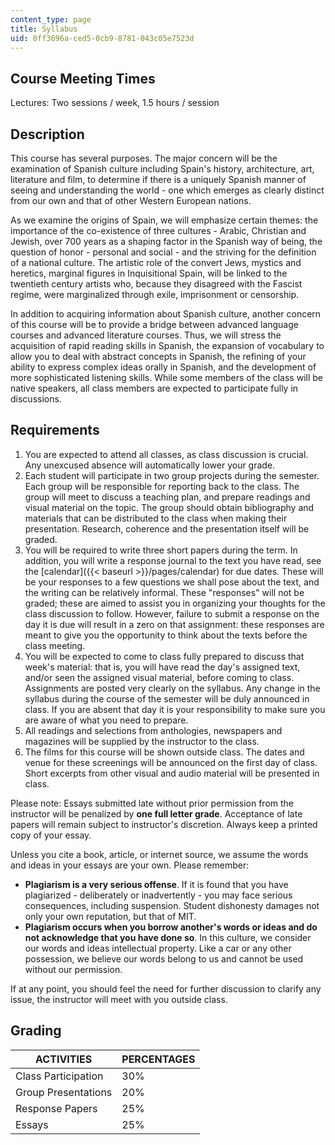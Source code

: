 ```yaml
---
content_type: page
title: Syllabus
uid: 0ff3696a-ced5-0cb9-8781-043c05e7523d
---
```


Course Meeting Times
--------------------

Lectures: Two sessions / week, 1.5 hours / session

Description
-----------

This course has several purposes. The major concern will be the examination of Spanish culture including Spain's history, architecture, art, literature and film, to determine if there is a uniquely Spanish manner of seeing and understanding the world - one which emerges as clearly distinct from our own and that of other Western European nations.

As we examine the origins of Spain, we will emphasize certain themes: the importance of the co-existence of three cultures - Arabic, Christian and Jewish, over 700 years as a shaping factor in the Spanish way of being, the question of honor - personal and social - and the striving for the definition of a national culture. The artistic role of the convert Jews, mystics and heretics, marginal figures in Inquisitional Spain, will be linked to the twentieth century artists who, because they disagreed with the Fascist regime, were marginalized through exile, imprisonment or censorship.

In addition to acquiring information about Spanish culture, another concern of this course will be to provide a bridge between advanced language courses and advanced literature courses. Thus, we will stress the acquisition of rapid reading skills in Spanish, the expansion of vocabulary to allow you to deal with abstract concepts in Spanish, the refining of your ability to express complex ideas orally in Spanish, and the development of more sophisticated listening skills. While some members of the class will be native speakers, all class members are expected to participate fully in discussions.

Requirements
------------

1.  You are expected to attend all classes, as class discussion is crucial. Any unexcused absence will automatically lower your grade.
2.  Each student will participate in two group projects during the semester. Each group will be responsible for reporting back to the class. The group will meet to discuss a teaching plan, and prepare readings and visual material on the topic. The group should obtain bibliography and materials that can be distributed to the class when making their presentation. Research, coherence and the presentation itself will be graded.
3.  You will be required to write three short papers during the term. In addition, you will write a response journal to the text you have read, see the [calendar]({{< baseurl >}}/pages/calendar) for due dates. These will be your responses to a few questions we shall pose about the text, and the writing can be relatively informal. These "responses" will not be graded; these are aimed to assist you in organizing your thoughts for the class discussion to follow. However, failure to submit a response on the day it is due will result in a zero on that assignment: these responses are meant to give you the opportunity to think about the texts before the class meeting.
4.  You will be expected to come to class fully prepared to discuss that week's material: that is, you will have read the day's assigned text, and/or seen the assigned visual material, before coming to class. Assignments are posted very clearly on the syllabus. Any change in the syllabus during the course of the semester will be duly announced in class. If you are absent that day it is your responsibility to make sure you are aware of what you need to prepare.
5.  All readings and selections from anthologies, newspapers and magazines will be supplied by the instructor to the class.
6.  The films for this course will be shown outside class. The dates and venue for these screenings will be announced on the first day of class. Short excerpts from other visual and audio material will be presented in class.

Please note: Essays submitted late without prior permission from the instructor will be penalized by **one full letter grade**. Acceptance of late papers will remain subject to instructor's discretion. Always keep a printed copy of your essay.

Unless you cite a book, article, or internet source, we assume the words and ideas in your essays are your own. Please remember:

*   **Plagiarism is a very serious offense**. If it is found that you have plagiarized - deliberately or inadvertently - you may face serious consequences, including suspension. Student dishonesty damages not only your own reputation, but that of MIT.
*   **Plagiarism occurs when you borrow another's words or ideas and do not acknowledge that you have done so**. In this culture, we consider our words and ideas intellectual property. Like a car or any other possession, we believe our words belong to us and cannot be used without our permission.

If at any point, you should feel the need for further discussion to clarify any issue, the instructor will meet with you outside class.

Grading
-------

| ACTIVITIES | PERCENTAGES |
| --- | --- |
| Class Participation | 30% |
| Group Presentations | 20% |
| Response Papers | 25% |
| Essays | 25%